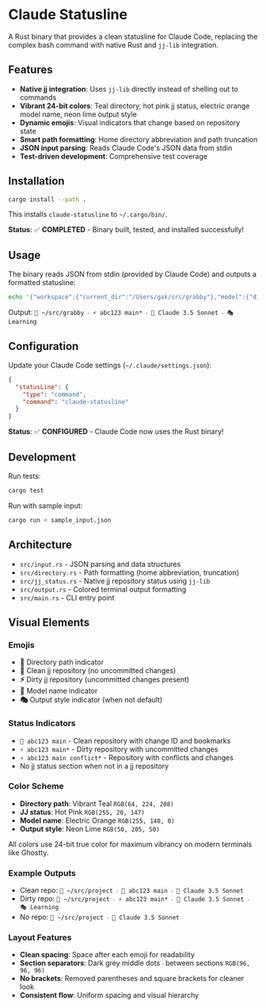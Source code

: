 # Claude Statusline

A Rust binary that provides a clean statusline for Claude Code, replacing the complex bash command with native Rust and `jj-lib` integration.

## Features

- **Native jj integration**: Uses `jj-lib` directly instead of shelling out to commands
- **Vibrant 24-bit colors**: Teal directory, hot pink jj status, electric orange model name, neon lime output style
- **Dynamic emojis**: Visual indicators that change based on repository state
- **Smart path formatting**: Home directory abbreviation and path truncation
- **JSON input parsing**: Reads Claude Code's JSON data from stdin
- **Test-driven development**: Comprehensive test coverage

## Installation

```bash
cargo install --path .
```

This installs `claude-statusline` to `~/.cargo/bin/`.

**Status**: ✅ **COMPLETED** - Binary built, tested, and installed successfully!

## Usage

The binary reads JSON from stdin (provided by Claude Code) and outputs a formatted statusline:

```bash
echo '{"workspace":{"current_dir":"/Users/gak/src/grabby"},"model":{"display_name":"Claude 3.5 Sonnet"},"output_style":{"name":"default"}}' | claude-statusline
```

Output: `📂 ~/src/grabby ‧ ⚡ abc123 main* ‧ 🧠 Claude 3.5 Sonnet ‧ 🎭 Learning`

## Configuration

Update your Claude Code settings (`~/.claude/settings.json`):

```json
{
  "statusLine": {
    "type": "command",
    "command": "claude-statusline"
  }
}
```

**Status**: ✅ **CONFIGURED** - Claude Code now uses the Rust binary!

## Development

Run tests:
```bash
cargo test
```

Run with sample input:
```bash
cargo run < sample_input.json
```

## Architecture

- `src/input.rs` - JSON parsing and data structures
- `src/directory.rs` - Path formatting (home abbreviation, truncation)
- `src/jj_status.rs` - Native jj repository status using `jj-lib`
- `src/output.rs` - Colored terminal output formatting
- `src/main.rs` - CLI entry point

## Visual Elements

### Emojis
- **📂** Directory path indicator
- **🔀** Clean jj repository (no uncommitted changes)  
- **⚡** Dirty jj repository (uncommitted changes present)
- **🧠** Model name indicator
- **🎭** Output style indicator (when not default)

### Status Indicators
- `🔀 abc123 main` - Clean repository with change ID and bookmarks
- `⚡ abc123 main*` - Dirty repository with uncommitted changes
- `⚡ abc123 main conflict*` - Repository with conflicts and changes
- No jj status section when not in a jj repository

### Color Scheme
- **Directory path**: Vibrant Teal `RGB(64, 224, 208)`
- **JJ status**: Hot Pink `RGB(255, 20, 147)` 
- **Model name**: Electric Orange `RGB(255, 140, 0)`
- **Output style**: Neon Lime `RGB(50, 205, 50)`

All colors use 24-bit true color for maximum vibrancy on modern terminals like Ghostty.

### Example Outputs
- Clean repo: `📂 ~/src/project ‧ 🔀 abc123 main ‧ 🧠 Claude 3.5 Sonnet`
- Dirty repo: `📂 ~/src/project ‧ ⚡ abc123 main* ‧ 🧠 Claude 3.5 Sonnet ‧ 🎭 Learning`
- No repo: `📂 ~/src/project ‧ 🧠 Claude 3.5 Sonnet`

### Layout Features
- **Clean spacing**: Space after each emoji for readability
- **Section separators**: Dark grey middle dots `‧` between sections `RGB(96, 96, 96)`
- **No brackets**: Removed parentheses and square brackets for cleaner look
- **Consistent flow**: Uniform spacing and visual hierarchy